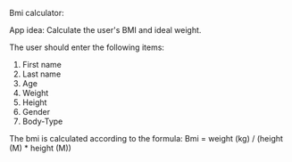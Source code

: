 Bmi calculator:

App idea:
Calculate the user's BMI and ideal weight.

The user should enter the following items:
1. First name
2. Last name
3. Age
4. Weight
5. Height
6. Gender
7. Body-Type

The bmi is calculated according to the formula: Bmi = weight (kg) / (height (M) * height (M))
